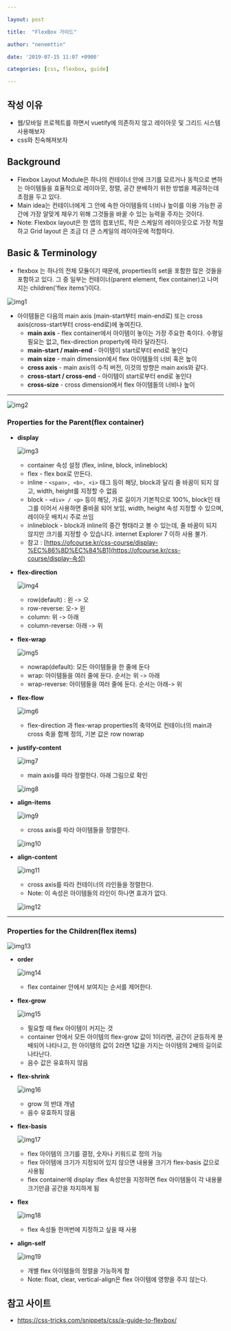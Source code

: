 ```yaml
---

layout: post

title:  "FlexBox 가이드"

author: "nenemttin"

date: '2019-07-15 11:07 +0900'

categories: [css, flexbox, guide]

---
```


## 작성 이유

* 웹/모바일 프로젝트를 하면서 vuetify에 의존하지 않고 레이아웃 및 그리드 시스템 사용해보자
* css와 친숙해져보자



## Background

* Flexbox Layout Module은 하나의 컨테이너 안에 크기를 모르거나 동적으로 변하는 아이템들을 효율적으로  레이아웃, 정렬, 공간 분배하기 위한 방법을 제공하는데 초점을 두고 있다. 
* Main idea는 컨테이너에게 그 안에 속한 아이템들의 너비나 높이를 이용 가능한 공간에 가장 알맞게 채우기 위해 그것들을 바꿀 수 있는 능력을 주자는 것이다.
* Note: Flexbox layout은 한 앱의 컴포넌트, 작은 스케일의 레이아웃으로 가장 적절하고 Grid layout 은 조금 더 큰 스케일의 레이아웃에 적합하다.



## Basic & Terminology

* flexbox 는 하나의 전체 모듈이기 때문에, properties의 set을 포함한 많은 것들을 포함하고 있다. 그 중 일부는 컨테이너(parent element, flex container)고 나머지는 children('flex items')이다.



![img1](/assets/img/flexbox/img1.png)

* 아이템들은 다음의 main axis (main-start부터 main-end로) 또는 cross axis(cross-start부터 cross-end로)에 놓여진다.
  * **main axis** - flex container에서 아이템이 놓이는 가장 주요한 축이다. 수평일 필요는 없고, flex-direction property에 따라 달라진다.
  * **main-start / main-end** - 아이템이 start로부터 end로 놓인다
  * **main size** - main dimension에서 flex 아이템들의 너비 혹은 높이 
  * **cross axis** - main axis의 수직 버전, 이것의 방향은 main axis와 같다.
  * **cross-start / cross-end** - 아이템이 start로부터 end로 놓인다
  * **cross-size** - cross dimension에서 flex 아이템들의 너비나 높이

---

![img2](/assets/img/flexbox/img2.png)

### Properties for the Parent(flex container)

* **display** 

  ![img3](/assets/img/flexbox/img3.png)

  * container 속성 설정 (flex, inline, block, inlineblock)
  * flex - flex box로 만든다.
  * inline - `<span>, <b>, <i>` 태그 등이 해당, block과 달리 줄 바꿈이 되지 않고, width, height를 지정할 수 없음
  * block - `<div> / <p>` 등이 해당, 가로 길이가 기본적으로 100%, block인 태그를 이어서 사용하면 줄바꿈 되어 보임, width, height 속성 지정할 수 있으며, 레이아웃 배치시 주로 쓰임
  * inlineblock - block과 inline의 중간 형태라고 볼 수 있는데, 줄 바꿈이 되지 않지만 크기를 지정할 수 있습니다. internet Explorer 7 이하 사용 불가.
  * 참고 : [https://ofcourse.kr/css-course/display-%EC%86%8D%EC%84%B1](https://ofcourse.kr/css-course/display-속성)

  



* **flex-direction**

  ![img4](/assets/img/flexbox/img4.png)

  * row(default) : 왼 -> 오
  * row-reverse: 오-> 왼
  * column: 위 -> 아래
  * column-reverse: 아래 -> 위



* **flex-wrap**

  ![img5](/assets/img/flexbox/img5.png)

  * nowrap(default): 모든 아이템들을 한 줄에 둔다
  * wrap: 아이템들을 여러 줄에 둔다. 순서는 위 -> 아래
  * wrap-reverse: 아이템들을 여러 줄에 둔다. 순서는 아래-> 위



* **flex-flow**

  ![img6](/assets/img/flexbox/img6.png)

  * flex-direction 과 flex-wrap properties의 축약어로 컨테이너의 main과 cross 축을 함께 정의, 기본 값은 row nowrap



* **justify-content**

  ![img7](/assets/img/flexbox/img7.png)

  * main axis를 따라 정렬한다. 아래 그림으로 확인

  

  ![img8](/assets/img/flexbox/img8.png)

  

* **align-items**

  ![img9](/assets/img/flexbox/img9.png)

  * cross axis를 따라 아이템들을 정렬한다.

  ![img10](/assets/img/flexbox/img10.png)



* **align-content**

  ![img11](/assets/img/flexbox/img11.png)

  * cross axis를 따라 컨테이너의 라인들을 정렬한다.
  * Note: 이 속성은 아이템들의 라인이 하나면 효과가 없다.

  ![img12](/assets/img/flexbox/img12.png)

---

### Properties for the Children(flex items)

![img13](/assets/img/flexbox/img13.png)



* **order**

  ![img14](/assets/img/flexbox/img14.png)

  * flex container 안에서 보여지는 순서를 제어한다.



* **flex-grow**

  ![img15](/assets/img/flexbox/img15.png)

  * 필요할 때 flex 아이템이 커지는 것
  * container 안에서 모든 아이템의 flex-grow 값이 1이라면, 공간이 균등하게 분배되어 나타나고, 한 아이템의 값이 2라면 1값을 가지는 아이템의 2배의 길이로 나타난다.
  * 음수 값은 유효하지 않음



* **flex-shrink**

  ![img16](/assets/img/flexbox/img16.png)

  * grow 의 반대 개념
  * 음수 유효하지 않음



* **flex-basis**

  ![img17](/assets/img/flexbox/img17.png)

  * flex 아이템의 크기를 결정, 숫자나 키워드로 정의 가능
  * flex 아이템에 크기가 지정되어 있지 않으면 내용물 크기가 flex-basis 값으로 사용됨
  * flex container에 display :flex 속성만을 지정하면 flex 아이템들이 각 내용물 크기만큼 공간을 차지하게 됨



* **flex**

  ![img18](/assets/img/flexbox/img18.png)

  * flex 속성들 한꺼번에 지정하고 싶을 때 사용



* **align-self**

  ![img19](/assets/img/flexbox/img19.png)

  * 개별 flex 아이템들의 정렬을 가능하게 함
  * Note: float, clear, vertical-align은 flex 아이템에 영향을 주지 않는다.



## 참고 사이트

* <https://css-tricks.com/snippets/css/a-guide-to-flexbox/>

